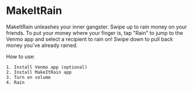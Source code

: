 MakeItRain
==========

MakeItRain unleashes your inner gangster. Swipe up to rain money on your friends. To put your money where your finger is, tap "Rain" to jump to the Venmo app and select a recipient to rain on! Swipe down to pull back money you've already rained.

How to use:

```
1. Install Venmo app (optional)
2. Install MakeItRain app
3. Turn on volume
4. Rain
```
